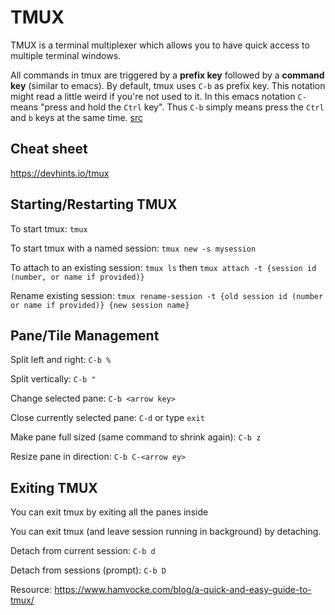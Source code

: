 # TMUX

TMUX is a terminal multiplexer which allows you to have quick access to multiple terminal windows.

All commands in tmux are triggered by a **prefix key** followed by a **command key** (similar to emacs). By default, tmux uses `C-b` as prefix key. This notation might read a little weird if you're not used to it. In this emacs notation `C-` means "press and hold the `Ctrl` key". Thus `C-b` simply means press the `Ctrl` and `b` keys at the same time. [src](https://www.hamvocke.com/blog/a-quick-and-easy-guide-to-tmux/)

## Cheat sheet

https://devhints.io/tmux

## Starting/Restarting TMUX

To start tmux: `tmux`

To start tmux with a named session: `tmux new -s mysession`

To attach to an existing session: `tmux ls` then `tmux attach -t {session id (number, or name if provided)}`

Rename existing session: `tmux rename-session -t {old session id (number or name if provided)} {new session name}`

## Pane/Tile Management

Split left and right: `C-b %`

Split vertically: `C-b "`

Change selected pane: `C-b <arrow key>`

Close currently selected pane: `C-d` or type `exit`

Make pane full sized (same command to shrink again): `C-b z`

Resize pane in direction: `C-b C-<arrow ey>`

## Exiting TMUX

You can exit tmux by exiting all the panes inside

You can exit tmux (and leave session running in background) by detaching.

Detach from current session: `C-b d`

Detach from sessions (prompt): `C-b D`

Resource: https://www.hamvocke.com/blog/a-quick-and-easy-guide-to-tmux/

